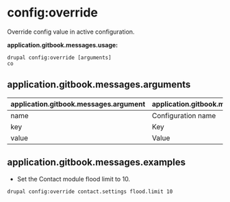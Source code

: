# config:override
Override config value in active configuration.

**application.gitbook.messages.usage:**
```
drupal config:override [arguments]
co
```

## application.gitbook.messages.arguments
application.gitbook.messages.argument | application.gitbook.messages.details
---------|-------------
name | Configuration name
key | Key
value | Value

## application.gitbook.messages.examples
* Set the Contact module flood limit to 10.
```
drupal config:override contact.settings flood.limit 10
```
